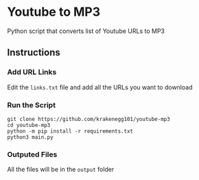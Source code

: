 # Youtube to MP3

Python script that converts list of Youtube URLs to MP3

## Instructions
### Add URL Links
Edit the `links.txt` file and add all the URLs you want to download

### Run the Script
```
git clone https://github.com/krakenegg101/youtube-mp3
cd youtube-mp3
python -m pip install -r requirements.txt
python3 main.py
```

### Outputed Files
All the files will be in the `output` folder
